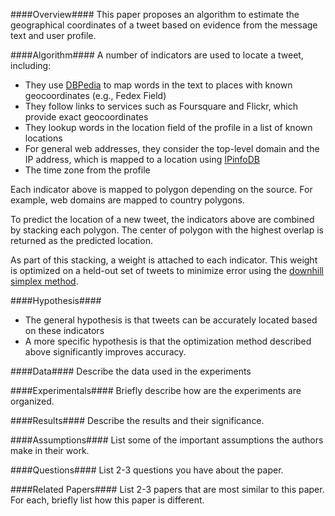 ####Overview####
This paper proposes an algorithm to estimate the geographical coordinates of a tweet based on evidence from the message text and user profile.

####Algorithm####
A number of indicators are used to locate a tweet, including:
- They use [DBPedia](http://dbpedia.org) to map words in the text to places with known geocoordinates (e.g., Fedex Field)
- They follow links to services such as Foursquare and Flickr, which provide exact geocoordinates
- They lookup words in the location field of the profile in a list of known locations
- For general web addresses, they consider the top-level domain and the IP address, which is mapped to a location using [IPinfoDB](http://ipinfodb.com)
- The time zone from the profile

Each indicator above is mapped to polygon depending on the source. For example, web domains are mapped to country polygons.

To predict the location of a new tweet, the indicators above are combined by stacking each polygon. The center of polygon with the highest overlap is returned as the predicted location.

As part of this stacking, a weight is attached to each indicator. This weight is optimized on a held-out set of tweets to minimize error using the [downhill simplex method](http://en.wikipedia.org/wiki/Nelder–Mead_method).

####Hypothesis####
- The general hypothesis is that tweets can be accurately located based on these indicators
- A more specific hypothesis is that the optimization method described above significantly improves accuracy.

####Data####
Describe the data used in the experiments

####Experimentals####
Briefly describe how are the experiments are organized.

####Results####
Describe the results and their significance.

####Assumptions####
List some of the important assumptions the authors make in their work.

####Questions####
List 2-3 questions you have about the paper.

####Related Papers####
List 2-3 papers that are most similar to this paper. For each, briefly list how this paper is different.
